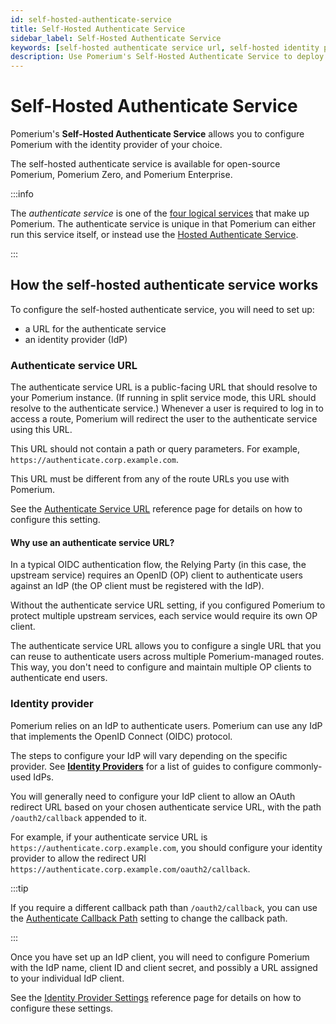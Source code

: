 ```yaml
---
id: self-hosted-authenticate-service
title: Self-Hosted Authenticate Service
sidebar_label: Self-Hosted Authenticate Service
keywords: [self-hosted authenticate service url, self-hosted identity provider]
description: Use Pomerium's Self-Hosted Authenticate Service to deploy Pomerium with your own identity provider.
---
```


# Self-Hosted Authenticate Service

Pomerium's **Self-Hosted Authenticate Service** allows you to configure Pomerium with the identity provider of your choice.

The self-hosted authenticate service is available for open-source Pomerium, Pomerium Zero, and Pomerium Enterprise.

:::info

The _authenticate service_ is one of the [four logical services](/docs/internals/architecture#component-level) that make up Pomerium. The authenticate service is unique in that Pomerium can either run this service itself, or instead use the [Hosted Authenticate Service](/docs/capabilities/hosted-authenticate-service).

:::

## How the self-hosted authenticate service works

To configure the self-hosted authenticate service, you will need to set up:

- a URL for the authenticate service
- an identity provider (IdP) 

### Authenticate service URL

The authenticate service URL is a public-facing URL that should resolve to your Pomerium instance. (If running in split service mode, this URL should resolve to the authenticate service.) Whenever a user is required to log in to access a route, Pomerium will redirect the user to the authenticate service using this URL.

This URL should not contain a path or query parameters. For example, `https://authenticate.corp.example.com`.

This URL must be different from any of the route URLs you use with Pomerium.

See the [Authenticate Service URL](/docs/reference/service-urls#authenticate-service-url) reference page for details on how to configure this setting.

#### Why use an authenticate service URL?

In a typical OIDC authentication flow, the Relying Party (in this case, the upstream service) requires an OpenID (OP) client to authenticate users against an IdP (the OP client must be registered with the IdP). 

Without the authenticate service URL setting, if you configured Pomerium to protect multiple upstream services, each service would require its own OP client.

The authenticate service URL allows you to configure a single URL that you can reuse to authenticate users across multiple Pomerium-managed routes. This way, you don't need to configure and maintain multiple OP clients to authenticate end users.

### Identity provider

Pomerium relies on an IdP to authenticate users. Pomerium can use any IdP that implements the OpenID Connect (OIDC) protocol.

The steps to configure your IdP will vary depending on the specific provider. See [**Identity Providers**](/docs/identity-providers) for a list of guides to configure commonly-used IdPs.

You will generally need to configure your IdP client to allow an OAuth redirect URL based on your chosen authenticate service URL, with the path `/oauth2/callback` appended to it.

For example, if your authenticate service URL is `https://authenticate.corp.example.com`, you should configure your identity provider to allow the redirect URI `https://authenticate.corp.example.com/oauth2/callback`.

:::tip

If you require a different callback path than `/oauth2/callback`, you can use the [Authenticate Callback Path](/docs/reference/authenticate-callback-path) setting to change the callback path.

:::

Once you have set up an IdP client, you will need to configure Pomerium with the IdP name, client ID and client secret, and possibly a URL assigned to your individual IdP client.

See the [Identity Provider Settings](/docs/reference/identity-provider-settings#identity-provider-client-id) reference page for details on how to configure these settings.
